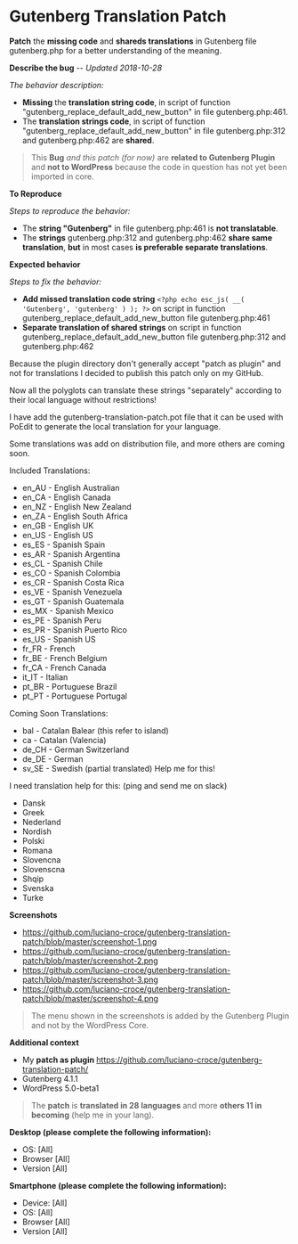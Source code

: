 # Gutenberg Translation Patch

**Patch** the **missing code** and **shareds translations** in Gutenberg file gutenberg.php for a better understanding of the meaning.

**Describe the bug** -- _Updated 2018-10-28_

_The behavior description:_
- **Missing** the **translation string code**, in script of function "gutenberg_replace_default_add_new_button" in file gutenberg.php:461.
- The **translation strings code**, in script of function "gutenberg_replace_default_add_new_button" in file gutenberg.php:312 and gutenberg.php:462 are **shared**.

> This **Bug** _and this patch (for now)_ are **related to Gutenberg Plugin** and **not to WordPress** because the code in question has not yet been imported in core.

**To Reproduce**

_Steps to reproduce the behavior:_
- The **string "Gutenberg"** in file gutenberg.php:461 is **not translatable**.
- The **strings** gutenberg.php:312 and gutenberg.php:462 **share same translation**, **but** in most cases **is preferable separate translations**.

**Expected behavior**

_Steps to fix the behavior:_
- **Add missed translation code string** `<?php echo esc_js( __( 'Gutenberg', 'gutenberg' ) ); ?>` on script in function gutenberg_replace_default_add_new_button file gutenberg.php:461
- **Separate translation of shared strings** on script in function gutenberg_replace_default_add_new_button file gutenberg.php:312 and gutenberg.php:462

Because the plugin directory don't generally accept "patch as plugin" and not for translations I decided to publish this patch only on my GitHub.

Now all the polyglots can translate these strings "separately" according to their local language without restrictions!

I have add the gutenberg-translation-patch.pot file that it can be used with PoEdit to generate the local translation for your language.

Some translations was add on distribution file, and more others are coming soon.

Included Translations:

- en_AU - English Australian
- en_CA - English Canada
- en_NZ - English New Zealand
- en_ZA - English South Africa
- en_GB - English UK
- en_US - English US
- es_ES - Spanish Spain
- es_AR - Spanish Argentina
- es_CL - Spanish Chile
- es_CO - Spanish Colombia
- es_CR - Spanish Costa Rica
- es_VE - Spanish Venezuela
- es_GT - Spanish Guatemala
- es_MX - Spanish Mexico
- es_PE - Spanish Peru
- es_PR - Spanish Puerto Rico
- es_US - Spanish US
- fr_FR - French
- fr_BE - French Belgium
- fr_CA - French Canada
- it_IT - Italian
- pt_BR - Portuguese Brazil
- pt_PT - Portuguese Portugal

Coming Soon Translations:

- bal   - Catalan Balear (this refer to island)
- ca    - Catalan (Valencia)
- de_CH - German Switzerland
- de_DE - German
- sv_SE - Swedish (partial translated) Help me for this!

I need translation help for this: (ping and send me on slack)

- Dansk
- Greek
- Nederland
- Nordish
- Polski
- Romana
- Slovencna
- Slovenscna
- Shqip
- Svenska
- Turke

**Screenshots**

- https://github.com/luciano-croce/gutenberg-translation-patch/blob/master/screenshot-1.png
- https://github.com/luciano-croce/gutenberg-translation-patch/blob/master/screenshot-2.png
- https://github.com/luciano-croce/gutenberg-translation-patch/blob/master/screenshot-3.png
- https://github.com/luciano-croce/gutenberg-translation-patch/blob/master/screenshot-4.png

> The menu shown in the screenshots is added by the Gutenberg Plugin and not by the WordPress Core.

**Additional context**
- My **patch as plugin** https://github.com/luciano-croce/gutenberg-translation-patch/
- Gutenberg 4.1.1
- WordPress 5.0-beta1

> The **patch** is **translated in 28 languages** and more **others 11 in becoming** (help me in your lang).

**Desktop (please complete the following information):**
 - OS: [All]
 - Browser [All]
 - Version [All]

**Smartphone (please complete the following information):**
 - Device: [All]
 - OS: [All]
 - Browser [All]
 - Version [All]
